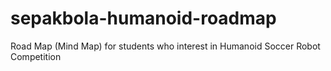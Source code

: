 # sepakbola-humanoid-roadmap
Road Map (Mind Map) for students who interest in Humanoid Soccer Robot Competition
